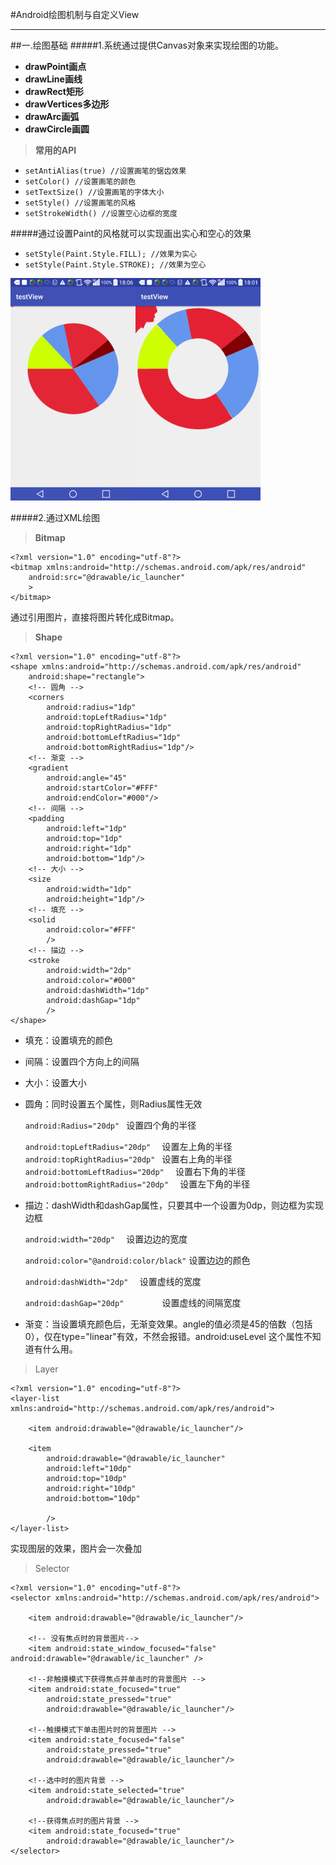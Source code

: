 #Android绘图机制与自定义View

----------
##一.绘图基础
#####1.系统通过提供Canvas对象来实现绘图的功能。
*	**drawPoint画点**
*	**drawLine画线**
*	**drawRect矩形**
*	**drawVertices多边形**
*	**drawArc画弧**
*	**drawCircle画圆**

>**常用的API**

*	`setAntiAlias(true) //设置画笔的锯齿效果`
*	`setColor() //设置画笔的颜色`
*	`setTextSize() //设置画笔的字体大小`
*	`setStyle() //设置画笔的风格`
*	`setStrokeWidth() //设置空心边框的宽度`

#####通过设置Paint的风格就可以实现画出实心和空心的效果
*	`setStyle(Paint.Style.FILL); //效果为实心`
*	`setStyle(Paint.Style.STROKE); //效果为空心`


![]( https://github.com/hyr0318/AndroidStudyNotes/blob/master/Chapter1%20Android%E8%87%AA%E5%AE%9A%E4%B9%89View/Res/FklmMMFCily2A7s3XZoJsmREt4ZS.png )![]( https://github.com/hyr0318/AndroidStudyNotes/blob/master/Chapter1%20Android%E8%87%AA%E5%AE%9A%E4%B9%89View/Res/FgMxjIomFOnoR4LLOdlVhmP_VVbc.png )

#####2.通过XML绘图


>**Bitmap**

```
<?xml version="1.0" encoding="utf-8"?>
<bitmap xmlns:android="http://schemas.android.com/apk/res/android"
    android:src="@drawable/ic_launcher"
    >
</bitmap>
```
通过引用图片，直接将图片转化成Bitmap。

>**Shape**

```
<?xml version="1.0" encoding="utf-8"?>
<shape xmlns:android="http://schemas.android.com/apk/res/android"
    android:shape="rectangle">
    <!-- 圆角 -->
    <corners
        android:radius="1dp"
        android:topLeftRadius="1dp"
        android:topRightRadius="1dp"
        android:bottomLeftRadius="1dp"
        android:bottomRightRadius="1dp"/>
    <!-- 渐变 -->
    <gradient
        android:angle="45"
        android:startColor="#FFF"
        android:endColor="#000"/>
    <!-- 间隔 -->
    <padding
        android:left="1dp"
        android:top="1dp"
        android:right="1dp"
        android:bottom="1dp"/>
    <!-- 大小 -->
    <size
        android:width="1dp"
        android:height="1dp"/>
    <!-- 填充 -->
    <solid
        android:color="#FFF"
        />
    <!-- 描边 -->
    <stroke
        android:width="2dp"
        android:color="#000"
        android:dashWidth="1dp"
        android:dashGap="1dp"
        />
</shape>
```

*	填充：设置填充的颜色

*	间隔：设置四个方向上的间隔

*	大小：设置大小

*	圆角：同时设置五个属性，则Radius属性无效

	`android:Radius="20dp" `                          设置四个角的半径

	`android:topLeftRadius="20dp"  `            设置左上角的半径
`android:topRightRadius="20dp" `          设置右上角的半径
`android:bottomLeftRadius="20dp"  `    设置右下角的半径
`android:bottomRightRadius="20dp"  `  设置左下角的半径

*	描边：dashWidth和dashGap属性，只要其中一个设置为0dp，则边框为实现边框

	`android:width="20dp"  `                             设置边边的宽度

	`android:color="@android:color/black"`  设置边边的颜色

	`android:dashWidth="2dp"  `                       设置虚线的宽度

	`android:dashGap="20dp"        `                  设置虚线的间隔宽度

*	渐变：当设置填充颜色后，无渐变效果。angle的值必须是45的倍数（包括0），仅在type="linear"有效，不然会报错。android:useLevel 这个属性不知道有什么用。

>Layer

```
<?xml version="1.0" encoding="utf-8"?>
<layer-list xmlns:android="http://schemas.android.com/apk/res/android">

    <item android:drawable="@drawable/ic_launcher"/>

    <item
        android:drawable="@drawable/ic_launcher"
        android:left="10dp"
        android:top="10dp"
        android:right="10dp"
        android:bottom="10dp"

        />
</layer-list>

```
实现图层的效果，图片会一次叠加

>Selector

```
<?xml version="1.0" encoding="utf-8"?>
<selector xmlns:android="http://schemas.android.com/apk/res/android">

    <item android:drawable="@drawable/ic_launcher"/>

    <!-- 没有焦点时的背景图片-->
    <item android:state_window_focused="false" android:drawable="@drawable/ic_launcher" />

    <!--非触摸模式下获得焦点并单击时的背景图片 -->
    <item android:state_focused="true"
        android:state_pressed="true"
        android:drawable="@drawable/ic_launcher"/>

    <!--触摸模式下单击图片时的背景图片 -->
    <item android:state_focused="false"
        android:state_pressed="true"
        android:drawable="@drawable/ic_launcher"/>

    <!--选中时的图片背景 -->
    <item android:state_selected="true"
        android:drawable="@drawable/ic_launcher"/>

    <!--获得焦点时的图片背景 -->
    <item android:state_focused="true"
        android:drawable="@drawable/ic_launcher"/>
</selector>
```
